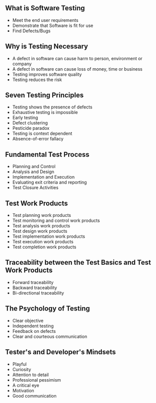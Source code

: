 ## What is Software Testing

- Meet the end user requirements
- Demonstrate that Software is fit for use
- Find Defects/Bugs
## Why is Testing Necessary

- A defect in software can cause harm to person, environment or company
- A defect in software can cause loss of money, time or business
- Testing improves software quality
- Testing reduces the risk
## Seven Testing Principles

- Testing shows the presence of defects
- Exhaustive testing is impossible
- Early testing
- Defect clustering
- Pesticide paradox
- Testing is context dependent
- Absence-of-error fallacy
## Fundamental Test Process

- Planning and Control
- Analysis and Design
- Implementation and Execution
- Evaluating exit criteria and reporting
- Test Closure Activities 
## Test Work Products

- Test planning work products
- Test monitoring and control work products
- Test analysis work products
- Test design work products
- Test implementation work products
- Test execution work products
- Test completion work products

## Traceability between the Test Basics and Test Work Products

- Forward traceability
- Backward traceability
- Bi-directional traceability

## The Psychology of Testing

- Clear objective
- Independent testing
- Feedback on defects
- Clear and courteous communication 

## Tester's and Developer's Mindsets

- Playful
- Curiosity
- Attention to detail
- Professional pessimism
- A critical eye
- Motivation
- Good communication